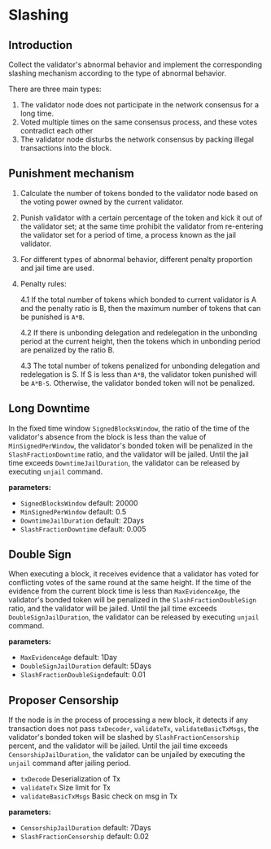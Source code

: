 # Slashing

## Introduction

Collect the validator's abnormal behavior and implement the corresponding slashing mechanism according to the type of abnormal behavior.

There are three main types:

1. The validator node does not participate in the network consensus for a long time.
2. Voted multiple times on the same consensus process, and these votes contradict each other
3. The validator node disturbs the network consensus by packing illegal transactions into the block.

## Punishment mechanism

1. Calculate the number of tokens bonded to the validator node based on the voting power owned by the current validator.
2. Punish validator  with a certain percentage of the token and kick it out of the validator set; at the same time prohibit the validator from re-entering the validator set for a period of time, a process known as the jail validator.
3. For different types of abnormal behavior, different penalty proportion and jail time are used.
4. Penalty rules:

    4.1 If the total number of tokens which bonded to current validator is A and the penalty ratio is B, then the maximum number of tokens that can be punished is `A*B`.

    4.2 If there is unbonding delegation and redelegation in the unbonding period at the current height, then the tokens which in unbonding period are penalized by the ratio B.

    4.3 The total number of tokens penalized for unbonding delegation and redelegation is S. If S is less than `A*B`, the validator token punished will be `A*B-S`. Otherwise, the validator bonded token will not be penalized.

## Long Downtime

In the fixed time window `SignedBlocksWindow`, the ratio of the time of the validator's absence from the block is less than the value of `MinSignedPerWindow`, the validator's bonded token will be penalized in the `SlashFractionDowntime` ratio, and the validator will be jailed. Until the jail time exceeds `DowntimeJailDuration`, the validator can be released by executing `unjail` command.

**parameters:**

* `SignedBlocksWindow` default: 20000
* `MinSignedPerWindow` default: 0.5
* `DowntimeJailDuration` default: 2Days
* `SlashFractionDowntime` default: 0.005

## Double Sign

When executing a block, it receives evidence that a validator has voted for conflicting votes of the same round at the same height. If the time of the evidence from the current block time is less than `MaxEvidenceAge`, the validator's bonded token will be penalized in the `SlashFractionDoubleSign` ratio, and the validator will be jailed. Until the jail time exceeds `DoubleSignJailDuration`, the validator can be released by executing `unjail` command.

**parameters:**

* `MaxEvidenceAge` default: 1Day
* `DoubleSignJailDuration` default: 5Days
* `SlashFractionDoubleSign`default: 0.01

## Proposer Censorship

If the node is in the process of processing a new block, it detects if any transaction does not pass `txDecoder`, `validateTx`, `validateBasicTxMsgs`, the validator's bonded token will be slashed by `SlashFractionCensorship` percent, and the validator will be jailed. Until the jail time exceeds `CensorshipJailDuration`, the validator can be unjailed by executing the `unjail` command after jailing period.

* `txDecode` Deserialization of Tx
* `validateTx` Size limit for Tx
* `validateBasicTxMsgs` Basic check on msg in Tx

**parameters:**

* `CensorshipJailDuration` default: 7Days
* `SlashFractionCensorship` default: 0.02
